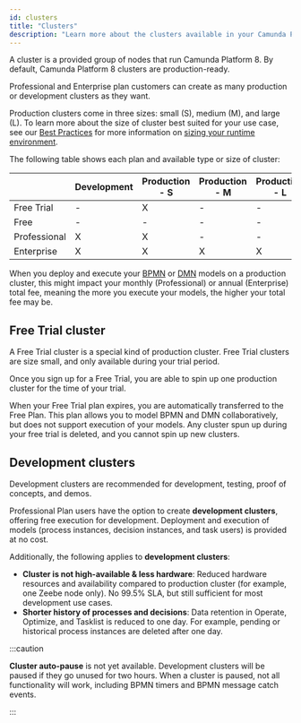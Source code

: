 ```yaml
---
id: clusters
title: "Clusters"
description: "Learn more about the clusters available in your Camunda Platform 8 plan."
---
```


A cluster is a provided group of nodes that run Camunda Platform 8. By default, Camunda Platform 8 clusters are production-ready.

Professional and Enterprise plan customers can create as many production or development clusters as they want.

Production clusters come in three sizes: small (S), medium (M), and large (L). To learn more about the size of cluster best suited for your use case, see our [Best Practices](/components/best-practices/best-practices-overview.md) for more information on [sizing your runtime environment](/components/best-practices/architecture/sizing-your-environment.md#sizing-your-runtime-environment).

The following table shows each plan and available type or size of cluster:

|              | Development | Production - S | Production - M | Production - L |
| ------------ | ----------- | -------------- | -------------- | -------------- |
| Free Trial   | \-          | X              | \-             | \-             |
| Free         | \-          | \-             | \-             | \-             |
| Professional | X           | X              | \-             | \-             |
| Enterprise   | X           | X              | X              | X              |

When you deploy and execute your [BPMN](/components/modeler/bpmn/bpmn.md) or [DMN](/components/modeler/dmn/dmn.md) models on a production cluster, this might impact your monthly (Professional) or annual (Enterprise) total fee, meaning the more you execute your models, the higher your total fee may be.

## Free Trial cluster

A Free Trial cluster is a special kind of production cluster. Free Trial clusters are size small, and only available during your trial period.

Once you sign up for a Free Trial, you are able to spin up one production cluster for the time of your trial.

When your Free Trial plan expires, you are automatically transferred to the Free Plan. This plan allows you to model BPMN and DMN collaboratively, but does not support execution of your models. Any cluster spun up during your free trial is deleted, and you cannot spin up new clusters.

## Development clusters

Development clusters are recommended for development, testing, proof of concepts, and demos.

Professional Plan users have the option to create **development clusters**, offering free execution for development. Deployment and execution of models (process instances, decision instances, and task users) is provided at no cost.

Additionally, the following applies to **development clusters**:

- **Cluster is not high-available & less hardware**: Reduced hardware resources and availability compared to production cluster (for example, one Zeebe node only). No 99.5% SLA, but still sufficient for most development use cases.
- **Shorter history of processes and decisions**: Data retention in Operate, Optimize, and Tasklist is reduced to one day. For example, pending or historical process instances are deleted after one day.

:::caution

**Cluster auto-pause** is not yet available. Development clusters will be paused if they go unused for two hours. When a cluster is paused, not all functionality will work, including BPMN timers and BPMN message catch events.

:::
